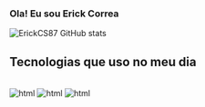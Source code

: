 
### Ola! Eu sou Erick Correa


![ErickCS87 GitHub stats](https://github-readme-stats.vercel.app/api?username=ErickCS87&show_icons=true&theme=dracula)

## Tecnologias que uso no meu dia

<div style="display: inline_block"><br/>
<img  alt="html" src=https://img.shields.io/badge/HTML-239120?style=for-the-badge&logo=html5&logoColor=white" />
<img alt="html" src=https://img.shields.io/badge/CSS-239120?&style=for-the-badge&logo=css3&logoColor=white" />
<img alt="html" src=https://img.shields.io/badge/JavaScript-F7DF1E?style=for-the-badge&logo=javascript&logoColor=black" />
</div>
